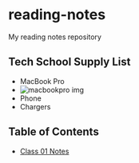 # reading-notes
My reading notes repository

## Tech School Supply List
* MacBook Pro
* ![macbookpro img](https://imageio.forbes.com/specials-images/imageserve/62b322669e515ab7a37a1f0b/A87B25F0-63B5-4272-B7D7-6265D766C130-1-102-o/960x0.jpg?format=jpg&width=960)
* Phone
* Chargers

## Table of Contents
* [Class 01 Notes](./class-01)
